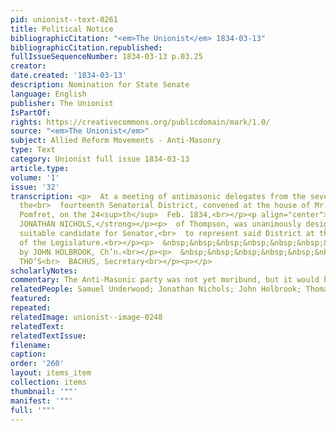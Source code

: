 ```yaml
---
pid: unionist--text-0261
title: Political Notice
bibliographicCitation: "<em>The Unionist</em> 1834-03-13"
bibliographicCitation.republished: 
fullIssueSequenceNumber: 1834-03-13 p.03.25
creator: 
date.created: '1834-03-13'
description: Nomination for State Senate
language: English
publisher: The Unionist
IsPartOf: 
rights: https://creativecommons.org/publicdomain/mark/1.0/
source: "<em>The Unionist</em>"
subject: Allied Reform Movements - Anti-Masonry
type: Text
category: Unionist full issue 1834-03-13
article.type: 
volume: '1'
issue: '32'
transcription: <p>  At a meeting of antimasonic delegates from the several towns composing
  the<br>  fourteenth Senatorial District, convened at the house of Mr. Samuel Underwood,<br>  in
  Pomfret, on the 24<sup>th</sup>  Feb. 1834,<br></p><p align="center"><strong>HON.
  JONATHAN NICHOLS,</strong></p><p>  of Thompson, was unanimously designated as a
  suitable candidate for Senator,<br>  to represent said District at the next session
  of the Legislature.<br></p><p>  &nbsp;&nbsp;&nbsp;&nbsp;&nbsp;&nbsp;&nbsp;&nbsp;&nbsp;&nbsp;&nbsp;&nbsp;&nbsp;&nbsp;&nbsp;&nbsp;&nbsp;&nbsp;&nbsp;&nbsp;&nbsp;&nbsp;&nbsp;<br>  Certified
  by JOHN HOLBROOK, Ch’n.<br></p><p>  &nbsp;&nbsp;&nbsp;&nbsp;&nbsp;&nbsp;&nbsp;&nbsp;&nbsp;&nbsp;&nbsp;
  THO’S<br>  BACHUS, Secretary<br></p><p></p>
scholarlyNotes: 
commentary: The Anti-Masonic party was not yet moribund, but it would be soon.
relatedPeople: Samuel Underwood; Jonathan Nichols; John Holbrook; Thomas Backus
featured: 
repeated: 
relatedImage: unionist--image-0248
relatedText: 
relatedTextIssue: 
filename: 
caption: 
order: '260'
layout: items_item
collection: items
thumbnail: '""'
manifest: '""'
full: '""'
---
```

